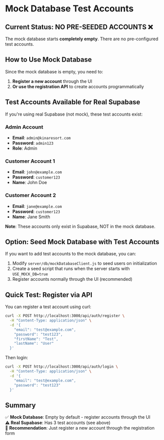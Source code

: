 # Mock Database Test Accounts

## Current Status: NO PRE-SEEDED ACCOUNTS ❌

The mock database starts **completely empty**. There are no pre-configured test accounts.

## How to Use Mock Database

Since the mock database is empty, you need to:

1. **Register a new account** through the UI
2. **Or use the registration API** to create accounts programmatically

## Test Accounts Available for Real Supabase

If you're using real Supabase (not mock), these test accounts exist:

### Admin Account
- **Email**: `admin@kinaresort.com`
- **Password**: `admin123`
- **Role**: Admin

### Customer Account 1
- **Email**: `john@example.com`  
- **Password**: `customer123`
- **Name**: John Doe

### Customer Account 2
- **Email**: `jane@example.com`
- **Password**: `customer123`
- **Name**: Jane Smith

**Note**: These accounts only exist in Supabase, NOT in the mock database.

## Option: Seed Mock Database with Test Accounts

If you want to add test accounts to the mock database, you can:

1. Modify `server/db/mockDatabaseClient.js` to seed users on initialization
2. Create a seed script that runs when the server starts with `USE_MOCK_DB=true`
3. Register accounts normally through the UI (recommended)

## Quick Test: Register via API

You can register a test account using curl:

```bash
curl -X POST http://localhost:3000/api/auth/register \
  -H "Content-Type: application/json" \
  -d '{
    "email": "test@example.com",
    "password": "test123",
    "firstName": "Test",
    "lastName": "User"
  }'
```

Then login:

```bash
curl -X POST http://localhost:3000/api/auth/login \
  -H "Content-Type: application/json" \
  -d '{
    "email": "test@example.com",
    "password": "test123"
  }'
```

## Summary

✅ **Mock Database**: Empty by default - register accounts through the UI  
⚠️ **Real Supabase**: Has 3 test accounts (see above)  
📝 **Recommendation**: Just register a new account through the registration form


